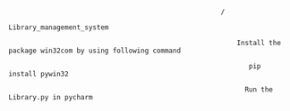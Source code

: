                                                          /
                                                                   Library_management_system
                                                                   
                                                             Install the package win32com by using following command
                                                             
                                                                pip install pywin32
                                                                
                                                               Run the Library.py in pycharm
                                                               
                                                               


